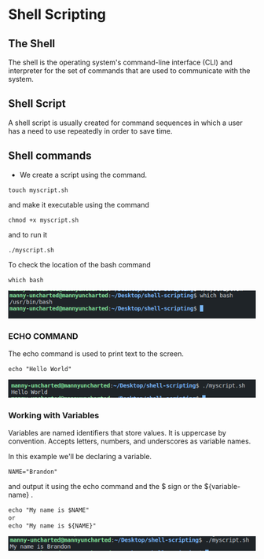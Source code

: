 # Shell Scripting


## The Shell
The shell is the operating system's command-line interface (CLI) and interpreter for the set of commands that are used to communicate with the system.

## Shell Script
A shell script is usually created for command sequences in which a user has a need to use repeatedly in order to save time.

## Shell commands
- We create a script using the command.
```
touch myscript.sh
```
and make it executable using the command
```
chmod +x myscript.sh
```
and to run it
```
./myscript.sh
```

To check the location of the bash command 
```
which bash
```
![Location of the bash command](img/which_bash.png)

### ECHO COMMAND
The echo command is used to print text to the screen.

```
echo "Hello World"
```
![To print text to the screen](img/echo-hello-world.png)

### Working with Variables
Variables are named identifiers that store values. It is uppercase by convention. Accepts letters, numbers, and underscores as variable names.

In this example we'll be declaring a variable.
```
NAME="Brandon"
```
and output it using the echo command and the $ sign or the ${variable-name} .
```
echo "My name is $NAME"
or
echo "My name is ${NAME}"
```
![Printing a variable](img/echo-my-name.png)